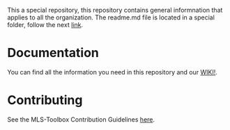 This a special repository, this repository contains general informnation that applies to all the organization. The readme.md file is located in a special folder, follow the next [link](/profile/README.md).

# Documentation

You can find all the information you need in this repository and our [WIKI!](https://github.com/MLS-Toobox/mls_toolbox/wiki).

# Contributing
See the MLS-Toolbox Contribution Guidelines [here](https://github.com/MLS-Toobox/mls_toolbox/blob/main/CONTRIBUTING.md).
